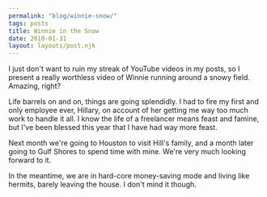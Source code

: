 ```yaml
---
permalink: "blog/winnie-snow/"
tags: posts
title: Winnie in the Snow
date: 2010-01-31
layout: layouts/post.njk
---
```


I just don't want to ruin my streak of YouTube videos in my posts, so I present a really worthless video of Winnie running around a snowy field. Amazing, right?&nbsp;

Life barrels on and on, things are going splendidly. I had to fire my first and only employee ever, Hillary, on account of her getting me way too much work to handle it all. I know the life of a freelancer means feast and famine, but I've been blessed this year that I have had way more feast.&nbsp;

Next month we're going to Houston to visit Hill's family, and a month later going to Gulf Shores to spend time with mine. We're very much looking forward to it.

In the meantime, we are in hard-core money-saving mode and living like hermits, barely leaving the house. I don't mind it though.